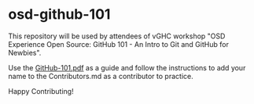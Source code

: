 # osd-github-101

This repository will be used by attendees of vGHC workshop "OSD Experience Open Source:  GitHub 101 - An Intro to Git and GitHub for Newbies".

Use the [GitHub-101.pdf](GitHub-101.pdf) as a guide and follow the instructions to add your name to the Contributors.md as a contributor to practice.

Happy Contributing!

